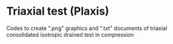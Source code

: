 # Triaxial test (Plaxis)
Codes to create ".png" graphics and ".txt" documents of triaxial consolidated isotropic drained test in compression
